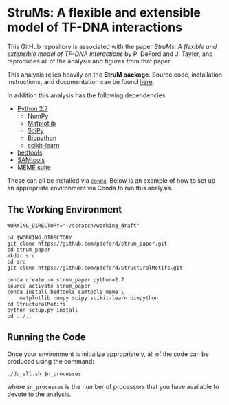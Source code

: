 # StruMs: A flexible and extensible model of TF-DNA interactions

This GitHub repository is associated with the paper _StruMs: A flexible and extensible model of TF-DNA interactions_ by P. DeFord and J. Taylor, and reproduces all of the analysis and figures from that paper.

This analysis relies heavily on the **StruM package**. Source code, installation instructions, and documentation can be found [here](https://github.com/pdeford/StructuralMotifs).

In addition this analysis has the following dependencies:

* [Python 2.7](https://www.python.org/downloads/)
    - [NumPy](http://www.numpy.org/)
    - [Matplotlib](https://matplotlib.org/)
    - [SciPy](https://www.scipy.org/)
    - [Biopython](https://biopython.org/)
    - [scikit-learn](https://scikit-learn.org/stable/)
* [bedtools](https://bedtools.readthedocs.io/en/latest/)
* [SAMtools](http://www.htslib.org/)
* [MEME suite](http://meme-suite.org)

These can all be installed via [`conda`](https://conda.io/docs/). Below is an example of how to set up an appropriate environment via Conda to run this analysis.


## The Working Environment

```
WORKING_DIRECTORY="~/scratch/working_draft"

cd $WORKING_DIRECTORY
git clone https://github.com/pdeford/strum_paper.git
cd strum_paper
mkdir src
cd src
git clone https://github.com/pdeford/StructuralMotifs.git

conda create -n strum_paper python=2.7
source activate strum_paper
conda install bedtools samtools meme \
    matplotlib numpy scipy scikit-learn biopython
cd StructuralMotifs
python setup.py install
cd ../..
```

## Running the Code

Once your environment is initialize appropriately, all of the code can be produced using the command:

```
./do_all.sh $n_processes
```

where `$n_processes` is the number of processors that you have available to devote to the analysis.